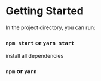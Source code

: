# Getting Started

In the project directory, you can run:
### `npm start` or `yarn start`

install all dependencies
### `npm` or `yarn`

